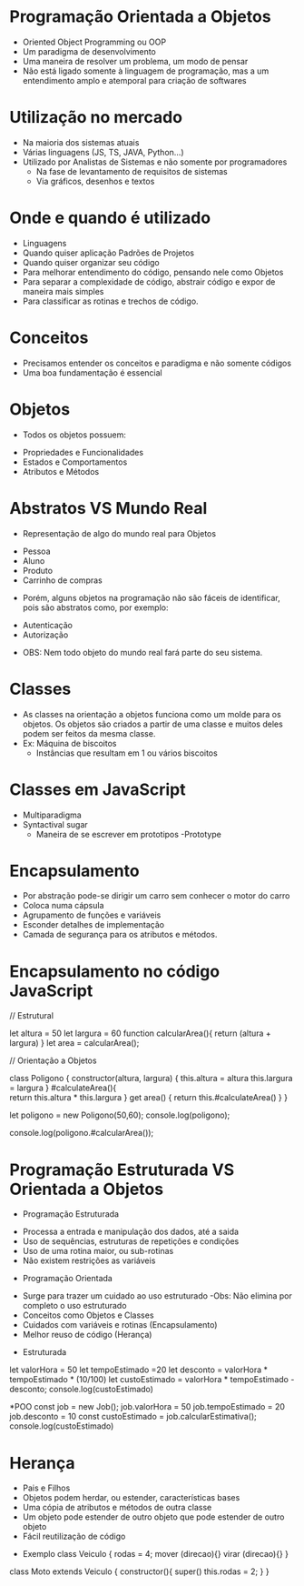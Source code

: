 # Programação Orientada a Objetos

- Oriented Object Programming ou OOP
- Um paradigma de desenvolvimento
- Uma maneira de resolver um problema, um modo de pensar
- Não está ligado somente à linguagem de programação, mas a um entendimento amplo e atemporal para criação de softwares

# Utilização no mercado

- Na maioria dos sistemas atuais
- Várias linguagens (JS, TS, JAVA, Python...)
- Utilizado por Analistas de Sistemas e não somente por programadores
    - Na fase de levantamento de requisitos de sistemas
    - Via gráficos, desenhos e textos

# Onde e quando é utilizado

- Linguagens
- Quando quiser aplicação Padrões de Projetos
- Quando quiser organizar seu código
- Para melhorar entendimento do código, pensando nele como Objetos
- Para separar a complexidade de código, abstrair código e expor de maneira mais simples
- Para classificar as rotinas e trechos de código.

# Conceitos

- Precisamos entender os conceitos e paradigma e não somente códigos
- Uma boa fundamentação é essencial

# Objetos

* Todos os objetos possuem:
- Propriedades e Funcionalidades
- Estados e Comportamentos
- Atributos e Métodos

# Abstratos VS Mundo Real

* Representação de algo do mundo real para Objetos

- Pessoa
- Aluno
- Produto
- Carrinho de compras

* Porém, alguns objetos na programação não são fáceis de identificar, pois são abstratos como, por exemplo:
- Autenticação
- Autorização

* OBS: Nem todo objeto do mundo real fará parte do seu sistema.

# Classes

- As classes na orientação a objetos funciona como um molde para os objetos. Os objetos são criados a partir de uma classe e muitos deles podem ser feitos da mesma classe.
- Ex: Máquina de biscoitos
    - Instâncias que resultam em 1 ou vários biscoitos

# Classes em JavaScript

- Multiparadigma
- Syntactival sugar
    - Maneira de se escrever em prototipos
-Prototype

# Encapsulamento

- Por abstração pode-se dirigir um carro sem conhecer o motor do carro
- Coloca numa cápsula
- Agrupamento de funções e variáveis
- Esconder detalhes de implementação
- Camada de segurança para os atributos e métodos.

# Encapsulamento no código JavaScript

// Estrutural

let altura = 50
let largura = 60
function calcularArea(){
    return (altura + largura)
}
let area = calcularArea();

// Orientação a Objetos

class Poligono {
    constructor(altura, largura) {
        this.altura = altura
        this.largura = largura
    }
    #calculateArea(){  
        return this.altura * this.largura
    }
    get area() { return this.#calculateArea() 
    }
    <!-- OBS: O uso do # em metodo ou função traduz que só será visivel dentro do escopo da Classe designada -->
}

<!-- criar o objeto -->
let poligono = new Poligono(50,60);
console.log(poligono);
<!-- se quiser acessar a função poligono fora do escopo irá resultar um error: Expected identifier-->
console.log(poligono.#calcularArea());

# Programação Estruturada VS Orientada a Objetos

* Programação Estruturada

- Processa a entrada e manipulação dos dados, até a saida
- Uso de sequências, estruturas de repetições e condições
- Uso de uma rotina maior, ou sub-rotinas
- Não existem restrições as variáveis

* Programação Orientada
- Surge para trazer um cuidado ao uso estruturado
    -Obs:  Não elimina por completo o uso estruturado
- Conceitos como Objetos e Classes
- Cuidados com variáveis e rotinas (Encapsulamento)
- Melhor reuso de código (Herança)

* Estruturada

let valorHora = 50
let tempoEstimado =20
let desconto = valorHora * tempoEstimado * (10/100)
let custoEstimado = valorHora * tempoEstimado - desconto;
console.log(custoEstimado)

*POO
const job = new Job();
job.valorHora = 50
job.tempoEstimado = 20
job.desconto = 10
const custoEstimado = job.calcularEstimativa();
console.log(custoEstimado)

# Herança

- Pais e Filhos
- Objetos podem herdar, ou estender, características bases
- Uma cópia de atributos e métodos de outra classe
- Um objeto pode estender de outro objeto que pode estender de outro objeto
- Fácil reutilização de código


* Exemplo
class Veiculo {
    rodas = 4;
    mover (direcao){}
    virar (direcao){}
}

class Moto extends Veiculo {
    constructor(){
       super() <!-- puxa atributos e métodos do pai -->
        this.rodas = 2;
    }
}